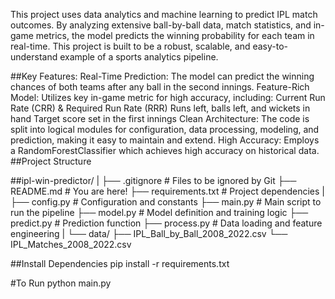 This project uses data analytics and machine learning to predict IPL match outcomes. By analyzing extensive ball-by-ball data, match statistics, and in-game metrics, the model predicts the winning probability for each team in real-time. This project is built to be a robust, scalable, and easy-to-understand example of a sports analytics pipeline.

##Key Features:
Real-Time Prediction: The model can predict the winning chances of both teams after any ball in the second innings.
Feature-Rich Model: Utilizes key in-game metric for high accuracy, including:
Current Run Rate (CRR) & Required Run Rate (RRR)
Runs left, balls left, and wickets in hand
Target score set in the first innings
Clean Architecture: The code is split into logical modules for configuration, data processing, modeling, and prediction, making it easy to maintain and extend.
High Accuracy: Employs a RandomForestClassifier which achieves high accuracy on historical data.
##Project Structure


##ipl-win-predictor/
|
├── .gitignore          # Files to be ignored by Git
├── README.md           # You are here!
├── requirements.txt    # Project dependencies
|
├── config.py           # Configuration and constants
├── main.py             # Main script to run the pipeline
├── model.py            # Model definition and training logic
├── predict.py          # Prediction function
├── process.py          # Data loading and feature engineering
|
└── data/
    ├── IPL_Ball_by_Ball_2008_2022.csv
    └── IPL_Matches_2008_2022.csv


##Install Dependencies
pip install -r requirements.txt

#To Run
python main.py
